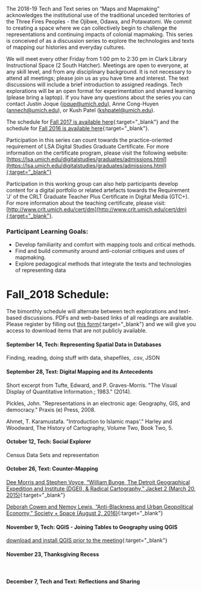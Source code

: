 The 2018-19 Tech and Text series on “Maps and Mapmaking” acknowledges the institutional use of the traditional unceded territories of the Three Fires Peoples - the Ojibwe, Odawa, and Potawatomi. We commit to creating a space where we can collectively begin to challenge the representations and continuing impacts of colonial mapmaking. This series is conceived of as a discussion series to explore the technologies and texts of mapping our histories and everyday cultures. 

We will meet every other Friday from 1:00 pm to 2:30 pm in Clark Library Instructional Space (2 South Hatcher). Meetings are open to everyone, at any skill level, and from any disciplinary background. It is not necessary to attend all meetings; please join us as you have time and interest. The text discussions will include a brief introduction to assigned readings. Tech explorations will be an open format for experimentation and shared learning (please bring a laptop). If you have any questions about the series you can contact Justin Joque (joque@umich.edu), Anne Cong-Huyen (annech@umich.edu), or Kush Patel (kshpatel@umich.edu). 

The schedule for [Fall 2017 is available here](https://clarkdatalabs.github.io/techandtexts/fall2017){:target="_blank"} and the schedule for [Fall 2016 is available here](https://clarkdatalabs.github.io/techandtexts/fall_2016){:target="_blank"}.

Participation in this series can count towards the practice-oriented requirement of LSA Digital Studies Graduate Certificate. For more information on the certificate program, please visit the following website: [https://lsa.umich.edu/digitalstudies/graduates/admissions.html](https://lsa.umich.edu/digitalstudies/graduates/admissions.html){:target="_blank"}

Participation in this working group can also help participants develop content for a digital portfolio or related artefacts towards the Requirement 'J' of the CRLT Graduate Teacher Plus Certificate in Digital Media (GTC+). For more information about the teaching certificate, please visit: [http://www.crlt.umich.edu/cert/dm](http://www.crlt.umich.edu/cert/dm){:target="_blank"}.

### Participant Learning Goals: 
* Develop familiarity and comfort with mapping tools and critical methods.
* Find and build community around anti-colonial critiques and uses of mapmaking.
* Explore pedagogical methods that integrate the texts and technologies of representing data 

# Fall_2018 Schedule:

The bimonthly schedule will alternate between tech explorations and text-based discussions. PDFs and web-based links of all readings are available. Please register by filling out [this form](https://docs.google.com/forms/d/1BcKP4a6r6iGmy4482GwMcRFMblXql5zaXT3R2nJgen8/){:target="_blank"} and we will give you access to download items that are not publicly available.

#### September 14, Tech: Representing Spatial Data in Databases
Finding, reading, doing stuff with data, shapefiles, .csv, JSON

#### September 28, Text: Digital Mapping and its Antecedents
Short excerpt from Tufte, Edward, and P. Graves-Morris. "The Visual Display of Quantitative Information.; 1983." (2014).

Pickles, John. "Representations in an electronic age: Geography, GIS, and democracy." Praxis (e) Press, 2008.

Ahmet, T. Karamustafa. "Introduction to Islamic maps'." Harley and Woodward, The History of Cartography, Volume Two, Book Two, 5.

#### October 12, Tech: Social Explorer 
Census Data Sets and representation

#### October 26, Text: Counter-Mapping
[Dee Morris and Stephen Voyce, “William Bunge, The Detroit Geographical Expedition and Institute (DGEI), & Radical Cartography,” Jacket 2 (March 20, 2015)](http://jacket2.org/commentary/william-bunge-dgei-radical-cartography){:target="_blank"} 

[Deborah Cowen and Nemoy Lewis, “Anti-Blackness and Urban Geopolitical Economy,” Society + Space (August 2, 2016)](http://societyandspace.org/2016/08/02/anti-blackness-and-urban-geopolitical-economy-deborah-cowen-and-nemoy-lewis/){:target="_blank"}

#### November 9, Tech: QGIS - Joining Tables to Geography using QGIS
[download and install QGIS prior to the meeting](https://qgis.org/en/site/){:target="_blank"}

#### November 23, Thanksgiving Recess
&nbsp;
#### December 7, Tech and Text: Reflections and Sharing

